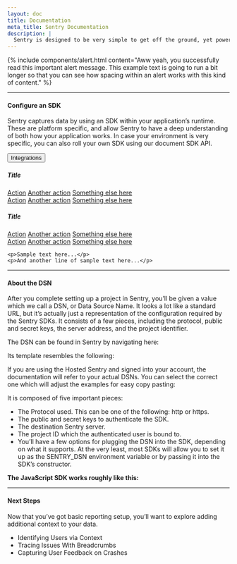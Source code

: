```yaml
---
layout: doc
title: Documentation
meta_title: Sentry Documentation
description: |
  Sentry is designed to be very simple to get off the ground, yet powerful to grow into. If you have never used Sentry before, this tutorial will help you with getting started.
---
```


{% include components/alert.html content="Aww yeah, you successfully read this important alert message. This example text is going to run a bit longer so that you can see how spacing within an alert works with this kind of content." %}

---

#### Configure an SDK

Sentry captures data by using an SDK within your application’s runtime. These are platform specific, and allow Sentry to have a deep understanding of both how your application works. In case your environment is very specific, you can also roll your own SDK using our document SDK API.

<div class="dropdown mb-2">
  <button class="btn btn-secondary btn-sm dropdown-toggle" type="button" id="dropdownMenuButton" data-toggle="dropdown" aria-haspopup="true" aria-expanded="false">
    Integrations
  </button>
  <div class="dropdown-menu px-2" aria-labelledby="dropdownMenuButton">
    <div class="row no-gutters pb-2">
      <h5 class="col-12 pl-1 pt-1">Title</h5>
      <div class="col-6 d-flex flex-column">
        <a class="dropdown-item" href="#">Action</a>
        <a class="dropdown-item" href="#">Another action</a>
        <a class="dropdown-item" href="#">Something else here</a>
      </div>
      <div class="col-6 d-flex flex-column">
        <a class="dropdown-item" href="#">Action</a>
        <a class="dropdown-item" href="#">Another action</a>
        <a class="dropdown-item" href="#">Something else here</a>
      </div>
    </div>
    <div class="row no-gutters">
      <h5 class="col-12 pl-1 pt-1">Title</h5>
      <div class="col-6 d-flex flex-column">
        <a class="dropdown-item" href="#">Action</a>
        <a class="dropdown-item" href="#">Another action</a>
        <a class="dropdown-item" href="#">Something else here</a>
      </div>
      <div class="col-6 d-flex flex-column">
        <a class="dropdown-item" href="#">Action</a>
        <a class="dropdown-item" href="#">Another action</a>
        <a class="dropdown-item" href="#">Something else here</a>
      </div>
    </div>
  </div>
</div>

<pre class="pre p-2 mb-5"><code>&lt;p&gt;Sample text here...&lt;/p&gt;
&lt;p&gt;And another line of sample text here...&lt;/p&gt;
</code></pre>

---

#### About the DSN

After you complete setting up a project in Sentry, you’ll be given a value which we call a DSN, or Data Source Name. It looks a lot like a standard URL, but it’s actually just a representation of the configuration required by the Sentry SDKs. It consists of a few pieces, including the protocol, public and secret keys, the server address, and the project identifier.

The DSN can be found in Sentry by navigating here:

Its template resembles the following:

If you are using the Hosted Sentry and signed into your account, the documentation will refer to your actual DSNs. You can select the correct one which will adjust the examples for easy copy pasting:

It is composed of five important pieces:

- The Protocol used. This can be one of the following: http or https.
- The public and secret keys to authenticate the SDK.
- The destination Sentry server.
- The project ID which the authenticated user is bound to.
- You’ll have a few options for plugging the DSN into the SDK, depending on what it 	supports. At the very least, most SDKs will allow you to set it up as the 	SENTRY_DSN environment variable or by passing it into the SDK’s constructor.


**The JavaScript SDK works roughly like this:**

---

#### Next Steps

Now that you’ve got basic reporting setup, you’ll want to explore adding additional context to your data.

- Identifying Users via Context
- Tracing Issues With Breadcrumbs
- Capturing User Feedback on Crashes
